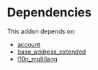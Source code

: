 # Dependencies

This addon depends on:

- [account](../../odoo-bringout-oca-ocb-account)
- [base_address_extended](../../odoo-bringout-oca-ocb-base_address_extended)
- [l10n_multilang](../../odoo-bringout-oca-ocb-l10n_multilang)
